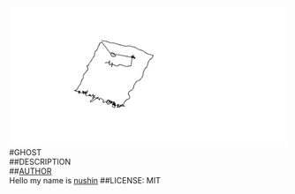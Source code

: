 ![image](screen.png)  
#GHOST  
##DESCRIPTION  
##[AUTHOR](https://github.com/nushin)  
Hello my name is [nushin](https://github.com/nushin)
##LICENSE: MIT  
